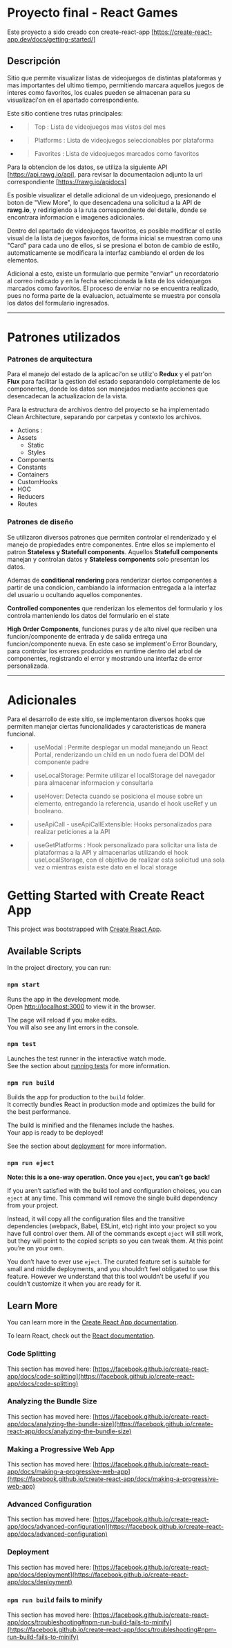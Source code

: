 
# Proyecto final - React Games

Este proyecto a sido creado con create-react-app [https://create-react-app.dev/docs/getting-started/]

## Descripción 

Sitio que permite visualizar listas de videojuegos de distintas plataformas y mas importantes del ultimo tiempo, permitiendo marcara aquellos juegos de interes como favoritos, los cuales pueden se almacenan para su visualizaci'on en el apartado correspondiente.

Este sitio contiene tres rutas principales:

- >Top : Lista de videojuegos mas vistos del mes
- >Platforms : Lista de videojuegos seleccionables por plataforma
- >Favorites : Lista de videojuegos marcados como favoritos

Para la obtencion de los datos, se utiliza la siguiente API [https://api.rawg.io/api], para revisar la documentacion adjunto la url correspondiente [https://rawg.io/apidocs]

Es posible visualizar el detalle adicional de un videojuego, presionando el boton de "View More", lo que desencadena una solicitud a la API de __rawg.io__, y redirigiendo a la ruta correspondiente del detalle, donde se encontrara informacion e imagenes adicionales.

Dentro del apartado de videojuegos favoritos, es posible modificar el estilo visual de la lista de juegos favoritos, de forma inicial se muestran como una "Card" para cada uno de ellos, si se presiona el boton de cambio de estilo, automaticamente se modificara la interfaz cambiando el orden de los elementos.

Adicional a esto, existe un formulario que permite "enviar" un recordatorio al correo indicado y en la fecha seleccionada la lista de los videojuegos marcados como favoritos. El proceso de enviar no se encuentra realizado, pues no forma parte de la evaluacion, actualmente se muestra por consola los datos del formulario ingresados.

-----------------------------

# Patrones utilizados

###  Patrones de arquitectura

Para el manejo del estado de la aplicaci'on se utiliz'o **Redux** y el patr'on **Flux** para facilitar la gestion del estado separandolo completamente de los componentes, donde los datos son manejados mediante acciones que desencadecan la actualizacion de la vista.

Para la estructura de archivos dentro del proyecto se ha implementado Clean Architecture, separando por carpetas y contexto los archivos.

- Actions : 
- Assets
    -  Static
    -  Styles
- Components
- Constants
- Containers
- CustomHooks
- HOC
- Reducers
- Routes

###  Patrones de diseño

Se utilizaron diversos patrones que permiten controlar el renderizado y el manejo de propiedades entre componentes. Entre ellos se implemento el patron **Stateless y Statefull components**. Aquellos **Statefull components** manejan y controlan datos y **Stateless components** solo presentan los datos.

Ademas de **conditional rendering** para renderizar ciertos componentes a partir de una condicion, cambiando la informacion entregada a la interfaz del usuario u ocultando aquellos componentes.

**Controlled componentes** que renderizan los elementos del formulario y los controla manteniendo los datos del formulario en el state

**High Order Components**, funciones puras y de alto nivel que reciben una funcion/componente de entrada y de salida entrega una funcion/componente nueva. En este caso se implement'o Error Boundary, para controlar los errores producidos en runtime dentro del arbol de componentes, registrando el error y mostrando una interfaz de error personalizada. 

-----------------------------
# Adicionales

Para el desarrollo de este sitio, se implementaron diversos hooks que permiten manejar ciertas funcionalidades y caracteristicas de manera funcional.

- >useModal : Permite desplegar un modal manejando un React Portal, renderizando un child en un nodo fuera del DOM del componente padre 
- >useLocalStorage: Permite utilizar el localStorage del navegador para almacenar informacion y consultarla
- >useHover: Detecta cuando se posiciona el mouse sobre un elemento, entregando la referencia, usando el hook useRef y un booleano.
- >useApiCall - useApiCallExtensible: Hooks personalizados para realizar peticiones a la API 
- >useGetPlatforms : Hook personalizado para solicitar una lista de plataformas a la API y almacenarlas utilizando el hook useLocalStorage, con el objetivo de realizar esta solicitud una sola vez o mientras exista este dato en el local storage

# Getting Started with Create React App

This project was bootstrapped with [Create React App](https://github.com/facebook/create-react-app).

## Available Scripts

In the project directory, you can run:

### `npm start`

Runs the app in the development mode.\
Open [http://localhost:3000](http://localhost:3000) to view it in the browser.

The page will reload if you make edits.\
You will also see any lint errors in the console.

### `npm test`

Launches the test runner in the interactive watch mode.\
See the section about [running tests](https://facebook.github.io/create-react-app/docs/running-tests) for more information.

### `npm run build`

Builds the app for production to the `build` folder.\
It correctly bundles React in production mode and optimizes the build for the best performance.

The build is minified and the filenames include the hashes.\
Your app is ready to be deployed!

See the section about [deployment](https://facebook.github.io/create-react-app/docs/deployment) for more information.

### `npm run eject`

**Note: this is a one-way operation. Once you `eject`, you can’t go back!**

If you aren’t satisfied with the build tool and configuration choices, you can `eject` at any time. This command will remove the single build dependency from your project.

Instead, it will copy all the configuration files and the transitive dependencies (webpack, Babel, ESLint, etc) right into your project so you have full control over them. All of the commands except `eject` will still work, but they will point to the copied scripts so you can tweak them. At this point you’re on your own.

You don’t have to ever use `eject`. The curated feature set is suitable for small and middle deployments, and you shouldn’t feel obligated to use this feature. However we understand that this tool wouldn’t be useful if you couldn’t customize it when you are ready for it.

## Learn More

You can learn more in the [Create React App documentation](https://facebook.github.io/create-react-app/docs/getting-started).

To learn React, check out the [React documentation](https://reactjs.org/).

### Code Splitting

This section has moved here: [https://facebook.github.io/create-react-app/docs/code-splitting](https://facebook.github.io/create-react-app/docs/code-splitting)

### Analyzing the Bundle Size

This section has moved here: [https://facebook.github.io/create-react-app/docs/analyzing-the-bundle-size](https://facebook.github.io/create-react-app/docs/analyzing-the-bundle-size)

### Making a Progressive Web App

This section has moved here: [https://facebook.github.io/create-react-app/docs/making-a-progressive-web-app](https://facebook.github.io/create-react-app/docs/making-a-progressive-web-app)

### Advanced Configuration

This section has moved here: [https://facebook.github.io/create-react-app/docs/advanced-configuration](https://facebook.github.io/create-react-app/docs/advanced-configuration)

### Deployment

This section has moved here: [https://facebook.github.io/create-react-app/docs/deployment](https://facebook.github.io/create-react-app/docs/deployment)

### `npm run build` fails to minify

This section has moved here: [https://facebook.github.io/create-react-app/docs/troubleshooting#npm-run-build-fails-to-minify](https://facebook.github.io/create-react-app/docs/troubleshooting#npm-run-build-fails-to-minify)
